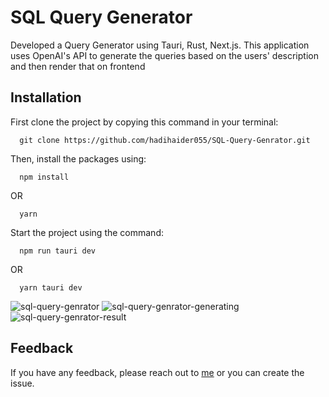 # SQL Query Generator

Developed a Query Generator using Tauri, Rust, Next.js. This application uses OpenAI's API to generate the queries based on the users' description and then render that on frontend

## Installation

First clone the project by copying this command in your terminal:

```
  git clone https://github.com/hadihaider055/SQL-Query-Genrator.git
```

Then, install the packages using:
    
```
  npm install
```
OR
```
  yarn 
```

Start the project using the command:
```
  npm run tauri dev
```
OR
```
  yarn tauri dev
```

![sql-query-genrator](https://github.com/hadihaider055/SQL-Query-Genrator/assets/84828930/f7d39214-d6a4-4956-bfc5-62f26a8e080f)
![sql-query-genrator-generating](https://github.com/hadihaider055/SQL-Query-Genrator/assets/84828930/9fc645a4-96f2-4e44-ad22-913d9e396bf3)
![sql-query-genrator-result](https://github.com/hadihaider055/SQL-Query-Genrator/assets/84828930/12754eb8-244a-4733-9ff9-d9c434b06076)

## Feedback

If you have any feedback, please reach out to [me](https://linkedin.com/in/hadi-haider) or you can create the issue.

